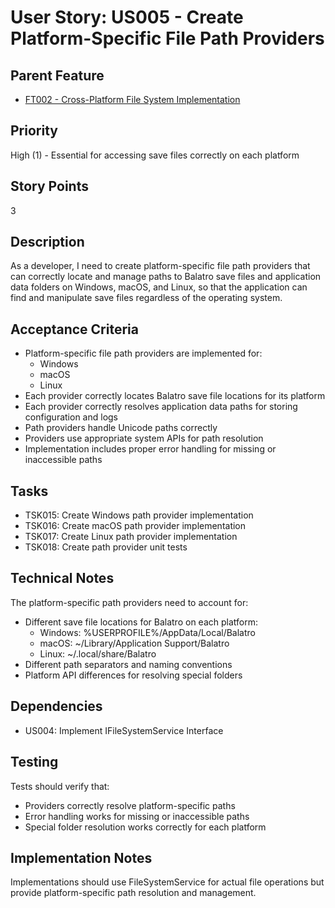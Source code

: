 # User Story: US005 - Create Platform-Specific File Path Providers

## Parent Feature

- [FT002 - Cross-Platform File System Implementation](../open/FT002-File-System.md)

## Priority

High (1) - Essential for accessing save files correctly on each platform

## Story Points

3

## Description

As a developer, I need to create platform-specific file path providers that can correctly locate and manage paths to Balatro save files and application data folders on Windows, macOS, and Linux, so that the application can find and manipulate save files regardless of the operating system.

## Acceptance Criteria

- Platform-specific file path providers are implemented for:
  - Windows
  - macOS
  - Linux
- Each provider correctly locates Balatro save file locations for its platform
- Each provider correctly resolves application data paths for storing configuration and logs
- Path providers handle Unicode paths correctly
- Providers use appropriate system APIs for path resolution
- Implementation includes proper error handling for missing or inaccessible paths

## Tasks

- TSK015: Create Windows path provider implementation
- TSK016: Create macOS path provider implementation
- TSK017: Create Linux path provider implementation
- TSK018: Create path provider unit tests

## Technical Notes

The platform-specific path providers need to account for:
- Different save file locations for Balatro on each platform:
  - Windows: %USERPROFILE%/AppData/Local/Balatro
  - macOS: ~/Library/Application Support/Balatro
  - Linux: ~/.local/share/Balatro
- Different path separators and naming conventions
- Platform API differences for resolving special folders

## Dependencies

- US004: Implement IFileSystemService Interface

## Testing

Tests should verify that:
- Providers correctly resolve platform-specific paths
- Error handling works for missing or inaccessible paths
- Special folder resolution works correctly for each platform

## Implementation Notes

Implementations should use FileSystemService for actual file operations but provide platform-specific path resolution and management.
